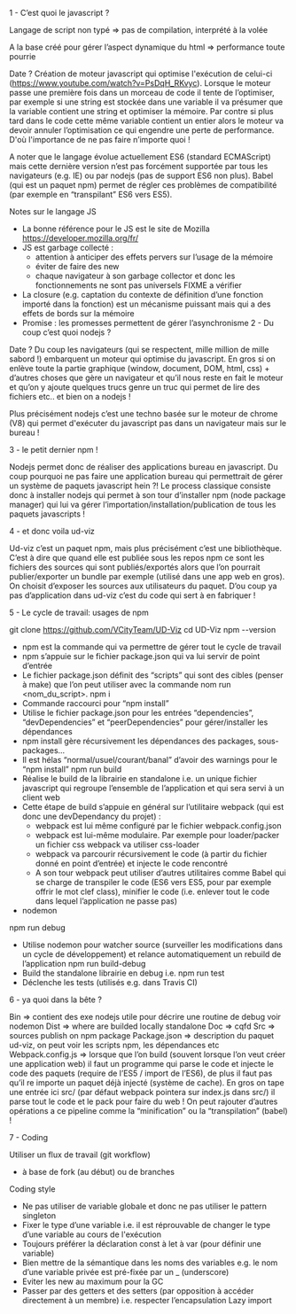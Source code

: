 1 - C’est quoi le javascript ?


Langage de script non typé => pas de compilation, interprété à la volée


A la base créé pour gérer l’aspect dynamique du html => performance toute pourrie


Date ? Création de moteur javascript qui optimise l'exécution de celui-ci (https://www.youtube.com/watch?v=PsDqH_RKvyc). Lorsque le moteur passe une première fois dans un morceau de code il tente de l’optimiser, par exemple si une string est stockée dans une variable il va présumer que la variable contient une string et optimiser la mémoire. Par contre si plus tard dans le code cette même variable contient un entier alors le moteur va devoir annuler l’optimisation ce qui engendre une perte de performance. D'où l'importance de ne pas faire n’importe quoi !


A noter que le langage évolue actuellement ES6 (standard ECMAScript) mais cette dernière version n’est pas forcément supportée par tous les navigateurs (e.g. IE) ou par nodejs (pas de support ES6 non plus). Babel (qui est un paquet npm) permet de régler ces problèmes de compatibilité (par exemple en “transpilant” ES6 vers ES5).

Notes sur le langage JS
* La bonne référence pour le JS est le site de Mozilla https://developer.mozilla.org/fr/
* JS est garbage collecté : 
   * attention à anticiper des effets pervers sur l’usage de la mémoire
   * éviter de faire des new
   * chaque navigateur à son garbage collector et donc les fonctionnements ne sont pas universels FIXME a vérifier
* La closure (e.g. captation du contexte de définition d’une fonction importé dans la fonction) est un mécanisme puissant mais qui a des effets de bords sur la mémoire
* Promise : les promesses permettent de gérer l’asynchronisme
2 - Du coup c’est quoi nodejs ?


Date ? Du coup les navigateurs (qui se respectent, mille million de mille sabord !) embarquent un moteur qui optimise du javascript. En gros si on enlève toute la partie graphique (window, document, DOM, html, css) + d’autres choses que gère un navigateur et qu’il nous reste en fait le moteur et qu’on y ajoute quelques trucs genre un truc qui permet de lire des fichiers etc.. et bien on a nodejs !


Plus précisément nodejs c’est une techno basée sur le moteur de chrome (V8) qui permet d'exécuter du javascript pas dans un navigateur mais sur le bureau !


3 - le petit dernier npm !


Nodejs permet donc de réaliser des applications bureau en javascript. Du coup pourquoi ne pas faire une application bureau qui permettrait de gérer un système de paquets javascript hein ?!
Le process classique consiste donc à installer nodejs qui permet à son tour d’installer npm (node package manager) qui lui va gérer l’importation/installation/publication de tous les paquets javascripts !


4 - et donc voila ud-viz


Ud-viz c’est un paquet npm, mais plus précisément c’est une bibliothèque. C’est à dire que quand elle est publiée sous les repos npm ce sont les fichiers des sources qui sont publiés/exportés alors que l’on pourrait publier/exporter un bundle par exemple (utilisé dans une app web en gros). On choisit d’exposer les sources aux utilisateurs du paquet. D’ou coup ya pas d’application dans ud-viz c’est du code qui sert à en fabriquer !


5 - Le cycle de travail: usages de npm


git clone https://github.com/VCityTeam/UD-Viz
cd UD-Viz
npm --version
* npm est la commande qui va permettre de gérer tout le cycle de travail
* npm s’appuie sur le fichier package.json qui va lui servir de point d’entrée
* Le fichier package.json définit des “scripts” qui sont des cibles (penser à make) que l’on peut utiliser avec la commande nom run <nom_du_script>.
npm i
* Commande raccourci pour “npm install”
* Utilise le fichier package.json pour les entrées “dependencies”, “devDependencies” et “peerDependencies” pour gérer/installer les dépendances
* npm install  gère récursivement les dépendances des packages, sous-packages...
* Il est hélas “normal/usuel/courant/banal” d’avoir des warnings pour le “npm install”
npm run build 
* Réalise le build de la librairie en standalone i.e. un unique fichier javascript qui regroupe l’ensemble de l’application et qui sera servi à un client web
* Cette étape de build s’appuie en général sur l’utilitaire webpack (qui est donc une devDependancy du projet) :
   * webpack est lui même configuré par le fichier webpack.config.json  
   * webpack est lui-même modulaire. Par exemple pour loader/packer un fichier css webpack va utiliser css-loader
   * webpack va parcourir récursivement le code (à partir du fichier donné en point d’entrée) et injecte le code rencontré
   * A son tour webpack peut utiliser d’autres utilitaires comme Babel qui se charge de transpiler le code (ES6 vers ES5, pour par exemple offrir le mot clef class), minifier le code (i.e. enlever tout le code dans lequel l’application ne passe pas)
* nodemon


npm run debug
* Utilise nodemon pour watcher source (surveiller les modifications dans un cycle de développement) et relance automatiquement un rebuild de l’application
npm run build-debug
*  Build the standalone librairie en debug i.e.
npm run test 
* Déclenche les tests (utilisés e.g. dans Travis CI)




6 - ya quoi dans la bête ?


Bin => contient des exe nodejs utile pour décrire une routine de debug voir nodemon
Dist => where are builded locally standalone
Doc => cqfd
Src => sources publish on npm package
Package.json => description du paquet ud-viz, on peut voir les scripts npm, les dépendances etc
Webpack.config.js => lorsque que l’on build (souvent lorsque l’on veut créer une application web) il faut un programme qui parse le code et injecte le code des paquets (require de l’ES5 / import de l’ES6), de plus il faut pas qu’il re importe un paquet déjà injecté (système de cache). En gros on tape une entrée ici src/ (par défaut webpack pointera sur index.js dans src/) il parse tout le code et le pack pour faire du web ! On peut rajouter d’autres opérations a ce pipeline comme la “minification” ou la “transpilation” (babel) !


7 - Coding


Utiliser un flux de travail (git workflow) 
* à base de fork (au début) ou de branches 


Coding style
* Ne pas utiliser de variable globale et donc ne pas utiliser le pattern singleton
* Fixer le type d’une variable i.e. il est réprouvable de changer le type d’une variable au cours de l'exécution
* Toujours préférer la déclaration const à let à var (pour définir une variable)
* Bien mettre de la sémantique dans les noms des variables e.g. le nom d’une variable privée est pré-fixée par un _ (underscore)
* Eviter les new au maximum pour la GC
* Passer par des getters et des setters (par opposition à accéder directement à un membre) i.e. respecter l’encapsulation
Lazy import
